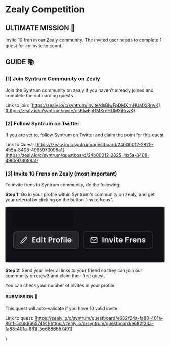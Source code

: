 # Zealy Competition

## ULTIMATE MISSION 🎯&#x20;

Invite 10 fren in our Zealy community. The invited user needs to complete 1 quest for an invite to count.

## GUIDE 📚&#x20;

### **(1) Join Syntrum Community on Zealy**

Join the Syntrum community on zealy if you haven't already joined and complete the onboarding quests

Link to join: [https://zealy.io/c/syntrum/invite/dsBIwFpDMXrnHUMXjRrwK](https://zealy.io/c/syntrum/invite/dsBIwFpDMXrnHUMXjRrwK)

### (2) Follow Syntrum on Twitter

If you are yet to, follow Syntrum on Twitter and claim the point for this quest

Link to Quest: [https://zealy.io/c/syntrum/questboard/24b00012-2825-4b5a-8408-4965973098a1](https://zealy.io/c/syntrum/questboard/24b00012-2825-4b5a-8408-4965973098a1)

### **(3) Invite 10 Frens on Zealy (most important)**

To invite frens to Syntrum community, do the following:&#x20;

**Step 1:** Go in your profile within Syntrum's community on zealy, and get your referral by clicking on the button "invite frens".

![](../.gitbook/assets/image.png)

**Step 2:** Send your referral links to your friend so they can join our community on crew3 and claim their first quest.

You can check your number of invites in your profile.

#### SUBMISSION 📝

This quest will auto-validate if you have 10 valid invite.

Link to quest: [https://zealy.io/c/syntrum/questboard/e682f24a-fa88-401a-861f-5c6886657491](https://zealy.io/c/syntrum/questboard/e682f24a-fa88-401a-861f-5c6886657491)

\
